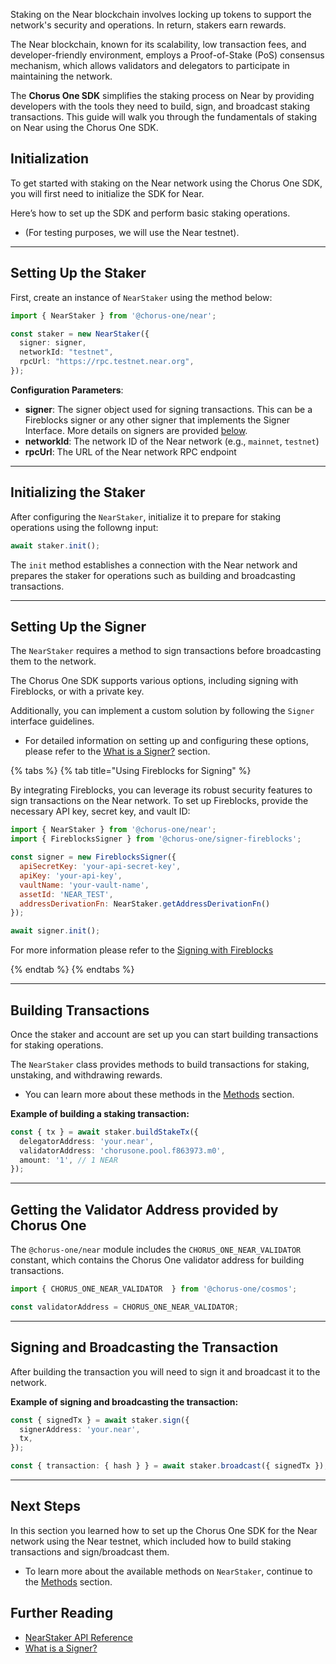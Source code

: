 Staking on the Near blockchain involves locking up tokens to support the network's security and operations. In return, stakers earn rewards. 

The Near blockchain, known for its scalability, low transaction fees, and developer-friendly environment, employs a Proof-of-Stake (PoS) consensus mechanism, which allows validators and delegators to participate in maintaining the network. 

The **Chorus One SDK** simplifies the staking process on Near by providing developers with the tools they need to build, sign, and broadcast staking transactions. This guide will walk you through the fundamentals of staking on Near using the Chorus One SDK.

## Initialization

To get started with staking on the Near network using the Chorus One SDK, you will first need to initialize the SDK for Near. 

Here’s how to set up the SDK and perform basic staking operations. 
- (For testing purposes, we will use the Near testnet).

---

## Setting Up the Staker

First, create an instance of `NearStaker` using the method below:

```typescript
import { NearStaker } from '@chorus-one/near';

const staker = new NearStaker({
  signer: signer,
  networkId: "testnet",
  rpcUrl: "https://rpc.testnet.near.org",
});
```

**Configuration Parameters**:
- **signer**: The signer object used for signing transactions. This can be a Fireblocks signer or any other signer that implements the Signer Interface. More details on signers are provided [below](#setting-up-the-signer).
- **networkId**: The network ID of the Near network (e.g., `mainnet`, `testnet`)
- **rpcUrl**: The URL of the Near network RPC endpoint

---

## Initializing the Staker

After configuring the `NearStaker`, initialize it to prepare for staking operations using the followng input:

```typescript
await staker.init();
```

The `init` method establishes a connection with the Near network and prepares the staker for operations such as building and broadcasting transactions.

---

## Setting Up the Signer

The `NearStaker` requires a method to sign transactions before broadcasting them to the network. 

The Chorus One SDK supports various options, including signing with Fireblocks, or with a private key. 

Additionally, you can implement a custom solution by following the `Signer` interface guidelines. 
- For detailed information on setting up and configuring these options, please refer to the [What is a Signer?](../signers-explained/what-is-a-signer.md) section.


{% tabs %}
{% tab title="Using Fireblocks for Signing" %}

By integrating Fireblocks, you can leverage its robust security features to sign transactions on the Near network. To set up Fireblocks, provide the necessary API key, secret key, and vault ID:

```javascript
import { NearStaker } from '@chorus-one/near';
import { FireblocksSigner } from '@chorus-one/signer-fireblocks';

const signer = new FireblocksSigner({
  apiSecretKey: 'your-api-secret-key',
  apiKey: 'your-api-key',
  vaultName: 'your-vault-name',
  assetId: 'NEAR_TEST',
  addressDerivationFn: NearStaker.getAddressDerivationFn()
});

await signer.init();
```

For more information please refer to the [Signing with Fireblocks](../signers-explained/fireblocks.md)

{% endtab %}
{% endtabs %}

---

## Building Transactions

Once the staker and account are set up you can start building transactions for staking operations. 

The `NearStaker` class provides methods to build transactions for staking, unstaking, and withdrawing rewards. 
- You can learn more about these methods in the [Methods](./methods.md) section.

**Example of building a staking transaction:**

```typescript
const { tx } = await staker.buildStakeTx({
  delegatorAddress: 'your.near',
  validatorAddress: 'chorusone.pool.f863973.m0',
  amount: '1', // 1 NEAR
});
```

---

## Getting the Validator Address provided by Chorus One

The `@chorus-one/near` module includes the `CHORUS_ONE_NEAR_VALIDATOR` constant, which contains the Chorus One validator address for building transactions.

```javascript
import { CHORUS_ONE_NEAR_VALIDATOR  } from '@chorus-one/cosmos';

const validatorAddress = CHORUS_ONE_NEAR_VALIDATOR;
```

---

## Signing and Broadcasting the Transaction

After building the transaction you will need to sign it and broadcast it to the network.

**Example of signing and broadcasting the transaction:**

```typescript
const { signedTx } = await staker.sign({
  signerAddress: 'your.near',
  tx,
});

const { transaction: { hash } } = await staker.broadcast({ signedTx });
```

---

## Next Steps

In this section you learned how to set up the Chorus One SDK for the Near network using the Near testnet, which included how to build staking transactions and sign/broadcast them.
- To learn more about the available methods on `NearStaker`, continue to the [Methods](./methods.md) section.

## Further Reading
- [NearStaker API Reference](../../docs/classes/near_src.NearStaker.md)
- [What is a Signer?](../signers-explained/what-is-a-signer.md)
